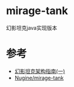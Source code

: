 # mirage-tank
幻影坦克java实现版本

# 参考
* [幻影坦克架构指南(一)](https://zhuanlan.zhihu.com/p/31164700)
* [Nugine/mirage-tank](https://github.com/Nugine/mirage-tank)